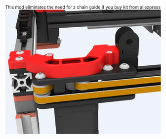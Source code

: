 This mod eliminates the need for z chain guide if you buy kit from aliexpress
![image1](./cable_cover_updated.jpg)
